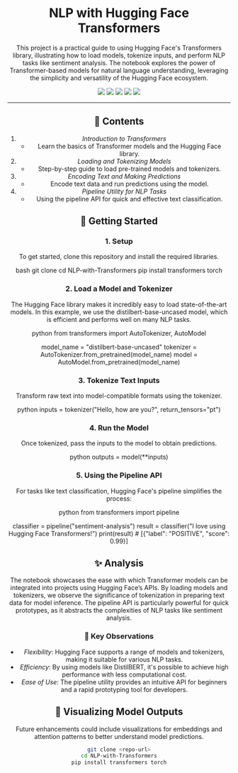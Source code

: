 <h1 align="center"> NLP with Hugging Face Transformers </h1>
<p align="center"> This project is a practical guide to using Hugging Face's Transformers library, illustrating how to load models, tokenize inputs, and perform NLP tasks like sentiment analysis. The notebook explores the power of Transformer-based models for natural language understanding, leveraging the simplicity and versatility of the Hugging Face ecosystem.</p>

<div align="center">

<img src="https://img.shields.io/badge/python-3670A0?style=for-the-badge&logo=python&logoColor=ffdd54">
<img src="https://img.shields.io/badge/Hugging%20Face-transformers-orange">
<img src="https://colab.research.google.com/assets/colab-badge.svg">
<img src="https://img.shields.io/badge/Jupyter-notebook-orange?logo=jupyter">
<img src="https://img.shields.io/badge/Notebook-Jupyter-informational?logo=python&color=green">

---

## 📝 Contents

1. *Introduction to Transformers*
   - Learn the basics of Transformer models and the Hugging Face library.
2. *Loading and Tokenizing Models*
   - Step-by-step guide to load pre-trained models and tokenizers.
3. *Encoding Text and Making Predictions*
   - Encode text data and run predictions using the model.
4. *Pipeline Utility for NLP Tasks*
   - Using the pipeline API for quick and effective text classification.

## 🚀 Getting Started

### 1. Setup
To get started, clone this repository and install the required libraries.

bash
git clone <repo-url>
cd NLP-with-Transformers
pip install transformers torch


### 2. Load a Model and Tokenizer
The Hugging Face library makes it incredibly easy to load state-of-the-art models. In this example, we use the distilbert-base-uncased model, which is efficient and performs well on many NLP tasks.

python
from transformers import AutoTokenizer, AutoModel

model_name = "distilbert-base-uncased"
tokenizer = AutoTokenizer.from_pretrained(model_name)
model = AutoModel.from_pretrained(model_name)


### 3. Tokenize Text Inputs
Transform raw text into model-compatible formats using the tokenizer.

python
inputs = tokenizer("Hello, how are you?", return_tensors="pt")


### 4. Run the Model
Once tokenized, pass the inputs to the model to obtain predictions.

python
outputs = model(**inputs)


### 5. Using the Pipeline API
For tasks like text classification, Hugging Face's pipeline simplifies the process:

python
from transformers import pipeline

classifier = pipeline("sentiment-analysis")
result = classifier("I love using Hugging Face Transformers!")
print(result)  # [{"label": "POSITIVE", "score": 0.99}]


## ✨ Analysis

The notebook showcases the ease with which Transformer models can be integrated into projects using Hugging Face’s APIs. By loading models and tokenizers, we observe the significance of tokenization in preparing text data for model inference. The pipeline API is particularly powerful for quick prototypes, as it abstracts the complexities of NLP tasks like sentiment analysis.

### 📌 Key Observations

- *Flexibility*: Hugging Face supports a range of models and tokenizers, making it suitable for various NLP tasks.
- *Efficiency*: By using models like DistilBERT, it's possible to achieve high performance with less computational cost.
- *Ease of Use*: The pipeline utility provides an intuitive API for beginners and a rapid prototyping tool for developers.

## 🎨 Visualizing Model Outputs

Future enhancements could include visualizations for embeddings and attention patterns to better understand model predictions.

```bash
git clone <repo-url>
cd NLP-with-Transformers
pip install transformers torch